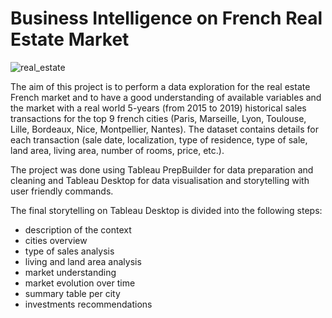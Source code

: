 # Business Intelligence on French Real Estate Market

![real_estate](https://www.vmcdn.ca/f/files/shared/spotlight-photos/181017-guelphtodayoct18-01.jpg;w=960)

The aim of this project is to perform a data exploration for the real estate French market and to have a good understanding of available variables and the market with a real world 5-years (from 2015 to 2019)
historical sales transactions for the top 9 french cities (Paris, Marseille, Lyon, Toulouse, Lille, Bordeaux, Nice, Montpellier, Nantes).
The dataset contains details for each transaction (sale date, localization, type of residence, type of sale, land area, living area,
number of rooms, price, etc.).

The project was done using Tableau PrepBuilder for data preparation and cleaning and Tableau Desktop for data visualisation and storytelling with user friendly commands.

The final storytelling on Tableau Desktop is divided into the following steps:
- description of the context
- cities overview
- type of sales analysis
- living and land area analysis
- market understanding
- market evolution over time
- summary table per city
- investments recommendations
